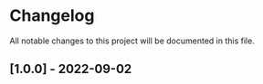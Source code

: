 # Changelog
All notable changes to this project will be documented in this file.

## [1.0.0] - 2022-09-02